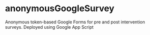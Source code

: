 # anonymousGoogleSurvey
Anonymous token-based Google Forms for pre and post intervention surveys. Deployed using Google App Script
